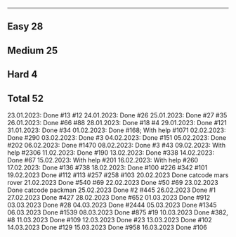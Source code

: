 -----------------------------------------------
Easy                                        28
-----------------------------------------------
Medium                                      25
-----------------------------------------------
Hard                                         4
-----------------------------------------------
Total                                       52
-----------------------------------------------

23.01.2023: Done #13 #12
24.01.2023: Done #26
25.01.2023: Done #27 #35
26.01.2023: Done #66 #88
28.01.2023: Done #18 #4
29.01.2023: Done #121
31.01.2023: Done #34
01.02.2023: Done #168; With help #1071
02.02.2023: Done #290
03.02.2023: Done #3
04.02.2023: Done #151
05.02.2023: Done #202
06.02.2023: Done #1470
08.02.2023: Done #3 #43
09.02.2023: With help #2306
11.02.2023: Done #190
13.02.2023: Done #338
14.02.2023: Done #67
15.02.2023: With help #201
16.02.2023: With help #260
17.02.2023: Done #136 #738
18.02.2023: Done #100 #226 #342 #101
19.02.2023 Done #112 #113 #257 #258 #103
20.02.2023 Done catcode mars rover
21.02.2023 Done #540 #69
22.02.2023 Done #50 #69
23.02.2023 Done catcode packman
25.02.2023 Done #2 #445
26.02.2023 Done #1
27.02.2023 Done #427
28.02.2023 Done #652
01.03.2023 Done #912
03.03.2023 Done #28
04.03.2023 Done #2444
05.03.2023 Done #1345
06.03.2023 Done #1539
08.03.2023 Done #875 #19
10.03.2023 Done #382, #8
11.03.2023 Done #109
12.03.2023 Done #23
13.03.2023 Done #102
14.03.2023 Done #129
15.03.2023 Done #958
16.03.2023 Done #106
